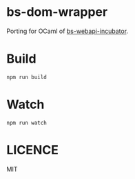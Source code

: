 # bs-dom-wrapper #
Porting for OCaml of [bs-webapi-incubator](https://github.com/reasonml-community/bs-webapi-incubator).

# Build
```
npm run build
```

# Watch

```
npm run watch
```

# LICENCE
MIT
